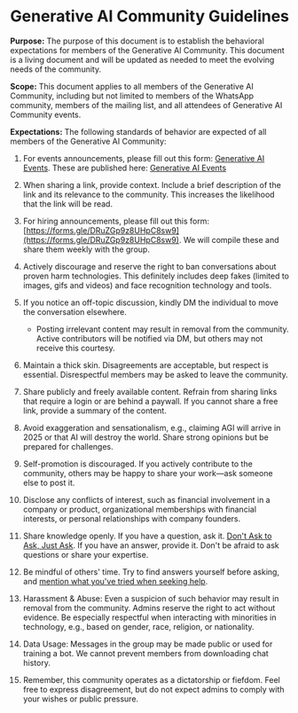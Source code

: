 # Generative AI Community Guidelines

**Purpose:** The purpose of this document is to establish the behavioral expectations for members of the Generative AI Community. This document is a living document and will be updated as needed to meet the evolving needs of the community.

**Scope:** This document applies to all members of the Generative AI Community, including but not limited to members of the WhatsApp community, members of the mailing list, and all attendees of Generative AI Community events.

**Expectations:** The following standards of behavior are expected of all members of the Generative AI Community:

1. For events announcements, please fill out this form: [Generative AI Events](https://forms.gle/s3Na6t7HzW43wfEX7). These are published here: [Generative AI Events](https://docs.google.com/spreadsheets/d/e/2PACX-1vTftcrqLyUN8N81ekOBsQgWUWqg_t0QKk0Xil49OZKNhSrhHHN3DZRucTo4RJnYGQBYzes0NFxJKAL_/pubhtml)

1. When sharing a link, provide context. Include a brief description of the link and its relevance to the community. This increases the likelihood that the link will be read.

1. For hiring announcements, please fill out this form: [https://forms.gle/DRuZGp9z8UHpC8sw9](https://forms.gle/DRuZGp9z8UHpC8sw9). We will compile these and share them weekly with the group.

1. Actively discourage and reserve the right to ban conversations about proven harm technologies. This definitely includes deep fakes (limited to images, gifs and videos) and face recognition technology and tools.

1. If you notice an off-topic discussion, kindly DM the individual to move the conversation elsewhere.

   - Posting irrelevant content may result in removal from the community. Active contributors will be notified via DM, but others may not receive this courtesy.

1. Maintain a thick skin. Disagreements are acceptable, but respect is essential. Disrespectful members may be asked to leave the community.

1. Share publicly and freely available content. Refrain from sharing links that require a login or are behind a paywall. If you cannot share a free link, provide a summary of the content.

1. Avoid exaggeration and sensationalism, e.g., claiming AGI will arrive in 2025 or that AI will destroy the world. Share strong opinions but be prepared for challenges.

1. Self-promotion is discouraged. If you actively contribute to the community, others may be happy to share your work—ask someone else to post it.

1. Disclose any conflicts of interest, such as financial involvement in a company or product, organizational memberships with financial interests, or personal relationships with company founders.

1. Share knowledge openly. If you have a question, ask it. [Don't Ask to Ask, Just Ask](https://dontasktoask.com/). If you have an answer, provide it. Don't be afraid to ask questions or share your expertise.

1. Be mindful of others' time. Try to find answers yourself before asking, and [mention what you've tried when seeking help](http://www.catb.org/~esr/faqs/smart-questions.html).

1. Harassment & Abuse: Even a suspicion of such behavior may result in removal from the community. Admins reserve the right to act without evidence. Be especially respectful when interacting with minorities in technology, e.g., based on gender, race, religion, or nationality.

1. Data Usage: Messages in the group may be made public or used for training a bot. We cannot prevent members from downloading chat history.

1. Remember, this community operates as a dictatorship or fiefdom. Feel free to express disagreement, but do not expect admins to comply with your wishes or public pressure.
